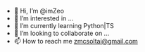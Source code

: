 - 👋 Hi, I’m @imZeo
- 👀 I’m interested in ...
- 🌱 I’m currently learning Python|TS
- 💞️ I’m looking to collaborate on ...
- 📫 How to reach me zmcsoltai@gmail.com

<!---
imZeo/imZeo is a ✨ special ✨ repository because its `README.md` (this file) appears on your GitHub profile.
You can click the Preview link to take a look at your changes.
--->
